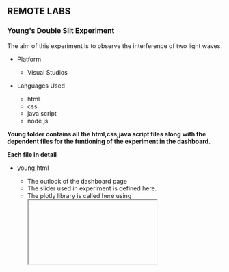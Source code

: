 ## REMOTE LABS
### Young's Double Slit Experiment

The aim of this experiment is to observe the interference of two light waves.

* Platform
  - Visual Studios
 
 * Languages Used
   - html
   - css
   - java script
   - node js

**Young folder contains all the html,css,java script files along with the dependent files for the funtioning of the experiment in the dashboard.**

**Each file in detail**

* young.html
  - The outlook of the dashboard page
  - The slider used in experiment is defined here.
  - The plotly library is called here using <iframe> to display the interactive plot to the user.
  - The leave() function is used for the leave session button.
 
* young.css
  - Used for designing the dashboard page with proper alignments.
  - All the classes declared in the young.html are used here for alignments.
  
* script.js
  - All the declared functions are defined here for the functionality of the dashboard.
  
**function myTimer()**
  * It is used for the countdown timer.

**slider.onchange**
  *updating the slider on change of input by the user.

 **function leave()**
  * It is used to go back to home page using location.href and also turning off the usage key.

*Blynk API*
  
  fetch('https://blynk.cloud/external/api/update?token=ilEv4NM3BlZSMolddR7EsuurFMx6DR5a&v5=0') *//used to bring the usage key to the intial state*
  
#### main.js
* The whole working of the experiment is based on this main.js 
  
**function young_exp()**
  -It first checks whether the device is online or not using isHardwareConnected blynk api
   
  fetch('https://blynk.cloud/external/api/isHardwareConnected?token=ilEv4NM3BlZSMolddR7EsuurFMx6DR5a')
  
  - If the device is online it will check the status of the usage button using 
  
  fetch('https://blynk.cloud/external/api/get?token=ilEv4NM3BlZSMolddR7EsuurFMx6DR5a&v5')
    
      - If its value is "0" then it allots the setup to the user by redirecting to young.html and then turns its value to "1"
      
      fetch('https://blynk.cloud/external/api/update?token=ilEv4NM3BlZSMolddR7EsuurFMx6DR5a&v5=1')
    
      -If its already "1" it pops an alert saying "Setup is already in use"
 -
    If the device is offline it will display an alert saying " Device is offline" and sends an alert mail to the admin.
  
  
  

    
  

  
 

  

  


